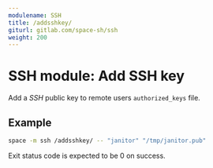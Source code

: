```yaml
---
modulename: SSH
title: /addsshkey/
giturl: gitlab.com/space-sh/ssh
weight: 200
---
```

# SSH module: Add SSH key

Add a _SSH_ public key to remote users `authorized_keys` file.


## Example

```sh
space -m ssh /addsshkey/ -- "janitor" "/tmp/janitor.pub"
```

Exit status code is expected to be 0 on success.
